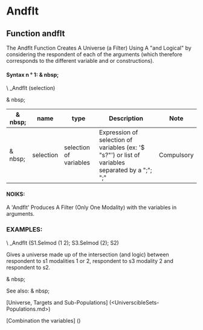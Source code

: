 # Andflt

## Function andflt

The Andflt Function Creates A Universe (a Filter) Using A "and Logical" by considering the respondent of each of the arguments (which therefore corresponds to the different variable and or constructions).

#### Syntax n ° 1: & nbsp;

\ _Andflt (selection)

& nbsp;

| & nbsp; | **name** | **type** | **Description** | **Note** |
| --- | --- | --- | --- | --- |
| & nbsp; | selection | selection of variables | Expression of selection of variables (ex: '$ "s?"') or list of variables separated by a ";"; ";"| Compulsory |

#### NOIKS:

A 'Andflt' Produces A Filter (Only One Modality) with the variables in arguments.

### EXAMPLES:

\ _Andflt (S1.Selmod (1 2); S3.Selmod (2); S2)

Gives a universe made up of the intersection (and logic) between respondent to s1 modalities 1 or 2, respondent to s3 modality 2 and respondent to s2.

& nbsp;

See also: & nbsp;

[Universe, Targets and Sub-Populations] (<UniverscibleSets-Populations.md>)

[Combination the variables] (<combination thevariables1.md>)